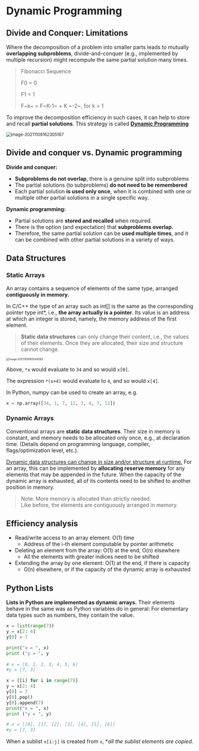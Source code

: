 # Dynamic Programming

## Divide and Conquer: Limitations

Where the decomposition of a problem into smaller parts leads to mutually **overlapping subproblems**, divide-and-conquer (e.g., implemented by multiple recursion) might recompute the same partial solution many times.

> Fibonacci Sequence
>
> F0 = 0
>
> F1 = 1
>
> F~k~ = F~K-1~ + K ~-2~, for k > 1

To improve the decomposition efficiency in such cases, it can help to store and recall **partial solutions**. This strategy is called **<u>Dynamic Programming</u>**

<img src="D:\UniNotes\Year 2\CO2412 - Computational Thinking\images\image-20211109162305167.png" alt="image-20211109162305167" style="zoom: 80%;" />

## Divide and conquer vs. Dynamic programming

**Divide and conquer:**

- **Subproblems do not overlap**, there is a genuine split into subproblems
- The partial solutions (to subproblems) **do not need to be remembered**
- Each partial solution **is used only once**, when it is combined with one or multiple other partial solutions in a single specific way.

**Dynamic programming:**

- Partial solutions are **stored and recalled** when required.
- There is the option (and expectation) that **subproblems overlap**.
- Therefore, the same partial solution can be **used multiple times**, and it  can be combined with other partial solutions in a variety of ways.

## Data Structures

### Static Arrays

An array contains a sequence of elements of the same type, arranged **contiguously in memory.**

In C/C++ the type of an array such as int[] is the same as the corresponding pointer type int*, i.e., **the array actually is a pointer**. Its value is an address at which an integer is stored, namely, the memory address of the first element.

> **Static data structures** can only change their content,  i.e., the values of their  elements. Once they are allocated, their size and structure cannot change.

<img src="C:\Users\jackj\AppData\Roaming\Typora\typora-user-images\image-20211109163044583.png" alt="image-20211109163044583" style="zoom: 50%;" />

Above, `*x` would evaluate to `34` and so would `x[0]`.

The expression `*(x+4)` would evaluate to `4`, and so would `x[4]`.

In Python, numpy can be used to create an array,  e.g.

```python
x = np.array([34, 1, 7, 12, 3, 4, 7, 12])
```

### Dynamic Arrays

Conventional arrays are **static data structures**. Their size in memory is constant,  and memory needs to be allocated only once, e.g., at declaration time. (Details  depend on programming language, compiler, flags/optimization level, etc.). 

<u>Dynamic data structures can change in size and/or structure at runtime.</u> For an  array, this can be implemented by **allocating reserve memory** for any elements  that may be appended in the future. When the capacity of the dynamic array is exhausted, all of its contents need to be shifted to another position in memory.

> Note: More memory is allocated than strictly needed. <br>Like before, the elements are contiguously arranged in memory.

## Efficiency analysis

- Read/write access to an array element: O(1) time
  - Address of the i-th element computable by pointer arithmetic
- Deleting an element from the array: O(1) at the end, O(n) elsewhere
  - All the elements with greater indices need to be shifted
- Extending the array by one element: O(1) at the end, if there is capacity
  - O(n) elsewhere, or if the capacity of the dynamic array is exhausted

## Python Lists

**Lists in Python are implemented as dynamic arrays.** Their elements behave in the same was as Python variables do in general: For elementary data types such as numbers, they contain the value.

```python	
x = list(range(7))
y = x[2: 4]
y[0] = 7

print("x = ", x)
print ("y = ", y
       
# x = [0, 1, 2, 3, 4, 5, 6]
#y = [7, 3]
```

```python
x = [[i] for i in range(7)]
y = x[2: 4]
y[0] = 7
y[0].pop()
y[0].append(7)
print("x = ", x)
print ("y = ", y)

# x = [[0], [1], [2], [3], [4], [5], [6]]
#y = [7, 3]
```

When a sublist `x[i:j]` is created from `x`, **all the sublist elements are copied*.

